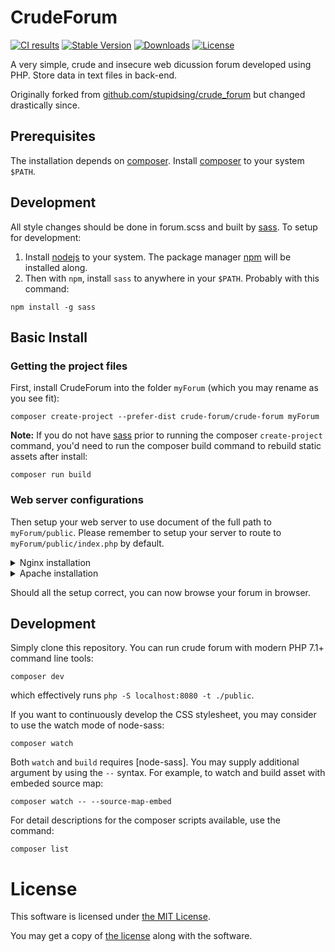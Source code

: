 # CrudeForum
[![CI results][ci-badge]][ci-url] [![Stable Version][packagist-stable-badge]][packagist] [![Downloads][packagist-total-badge]][packagist] [![License][license-badge]](LICENSE.md)

A very simple, crude and insecure web dicussion forum developed using PHP. Store data in text files in back-end.

Originally forked from [github.com/stupidsing/crude_forum](https://github.com/stupidsing/crude_forum) but changed drastically since.

[ci-url]: https://github.com/crude-forum/crude-forum/actions?query=branch%3Amain
[ci-badge]: https://github.com/crude-forum/crude-forum/actions/workflows/main.yml/badge.svg?branch=main
[packagist]: https://packagist.org/packages/crude-forum/crude-forum
[packagist-stable-badge]: https://poser.pugx.org/crude-forum/crude-forum/v/stable
[packagist-total-badge]: https://poser.pugx.org/crude-forum/crude-forum/downloads
[license-badge]: https://poser.pugx.org/crude-forum/crude-forum/license

## Prerequisites

The installation depends on [composer]. Install [composer] to your system `$PATH`.

[composer]: https://getcomposer.org/download/

## Development

All style changes should be done in forum.scss and built by [sass]. To setup for development:

1. Install [nodejs] to your system. The package manager [npm] will be installed along.
1. Then with `npm`, install `sass` to anywhere in your `$PATH`. Probably with this command:

```shell
npm install -g sass
```

[nodejs]: https://nodejs.org/
[npm]: https://www.npmjs.com/package/npm
[sass]: https://www.npmjs.com/package/sass

## Basic Install

### Getting the project files

First, install CrudeForum into the folder `myForum` (which you may rename as you see fit):

```shell
composer create-project --prefer-dist crude-forum/crude-forum myForum
```

**Note:** If you do not have [sass] prior to running the composer `create-project` command,
you'd need to run the composer build command to rebuild static assets after install:

```shell
composer run build
```

### Web server configurations

Then setup your web server to use document of the full path to `myForum/public`. Please remember
to setup your server to route to `myForum/public/index.php` by default.

<details><summary>Nginx installation</summary><p>

For [Nginx][nginx], assuming you have `$document_root` points to `myForum/public`, this means
to have something like this in your config:

```nginx
location /  {
    ...
    fastcgi_param   SCRIPT_FILENAME  $document_root/index.php;
    ...
}
```

</p>
</details>

<details><summary>Apache installation</summary><p>

For [Apache][apache], please remember to setup [AllowOverride all][AllowOverride] in the appropriate
[Directory] section so the [.htaccess](public/.htaccess) file can work for you. Probably something
like this:

```apache
<VirtualHost "my-forum.com">
    DocumentRoot "/home/to/myForum/public"
    <Directory "/home/to/myForum/public">
        AllowOverride all
    </Directory>
</VirtualHost>
```

</p>
</details>


[nginx]: https://nginx.org/en/
[apache]: https://httpd.apache.org/
[Directory]: https://httpd.apache.org/docs/2.4/mod/core.html#directory
[AllowOverride]: https://httpd.apache.org/docs/2.4/mod/core.html#allowoverride

Should all the setup correct, you can now browse your forum in browser.

## Development

Simply clone this repository. You can run crude forum with modern PHP 7.1+ command line tools:

```shell
composer dev
```

which effectively runs `php -S localhost:8080 -t ./public`.

If you want to continuously develop the CSS stylesheet, you may consider to use the watch mode of node-sass:

```shell
composer watch
```

Both `watch` and `build` requires [node-sass]. You may supply additional argument by using the `--` syntax.
For example, to watch and build asset with embeded source map:

```shell
composer watch -- --source-map-embed
```

For detail descriptions for the composer scripts available, use the command:

```shell
composer list
```

# License

This software is licensed under [the MIT License](https://opensource.org/licenses/MIT).

You may get a copy of [the license](LICENSE.md) along with the software.
